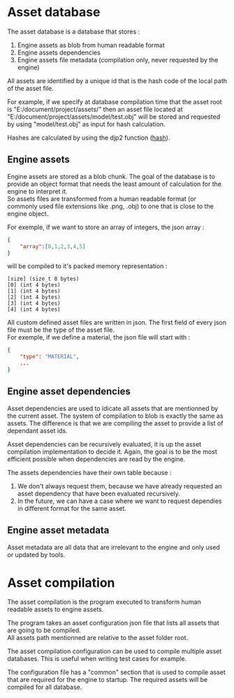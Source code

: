 # Asset database

The asset database is a database that stores :

1. Engine assets as blob from human readable format
2. Engine assets dependencies
3. Engine assets file metadata (compilation only, never requested by the engine)

<svg-inline src="asset_database_architecture.svg"></svg-inline>

All assets are identified by a unique id that is the hash code of the local path of the asset file. <br/>

For example, if we specify at database compilation time that the asset root is "E:/document/project/assets/" then an asset file located at "E:/document/project/assets/model/test.obj" will be stored and requested by using "model/test.obj" as input for hash calculation.

Hashes are calculated by using the djp2 function ([hash](http://www.cse.yorku.ca/~oz/hash.html)).

## Engine assets

Engine assets are stored as a blob chunk. The goal of the database is to provide an object format that needs the least amount of calculation for the engine to interpret it. <br/>
So assets files are transformed from a human readable format (or commonly used file extensions like .png, .obj) to one that is close to the engine object.

For exemple, if we want to store an array of integers, the json array :

```json
{
    "array":[0,1,2,3,4,5]
}
```
will be compiled to it's packed memory representation :

```
[size] (size_t 8 bytes)
[0] (int 4 bytes)
[1] (int 4 bytes)
[2] (int 4 bytes)
[3] (int 4 bytes)
[4] (int 4 bytes)
```

All custom defined asset files are written in json. The first field of every json file must be the type of the asset file. <br/>
For exemple, if we define a material, the json file will start with : 
```json
{
    "type": "MATERIAL",
    ...
}
```

## Engine asset dependencies

Asset dependencies are used to idicate all assets that are mentionned by the current asset. The system of compilation to blob is exactly the same as assets. The difference is that we are compiling the asset to provide a list of dependant asset ids.

Asset dependencies can be recursively evaluated, it is up the asset compilation implementation to decide it. Again, the goal is to be the most efficient possible when dependencies are read by the engine.

The assets dependencies have their own table because :

1. We don't always request them, because we have already requested an asset dependency that have been evaluated recursively.
2. In the future, we can have a case where we want to request dependies in different format for the same asset.

## Engine asset metadata

Asset metadata are all data that are irrelevant to the engine and only used or updated by tools.

# Asset compilation

The asset compilation is the program executed to transform human readable assets to engine assets. <br/>

The program takes an asset configuration json file that lists all assets that are going to be compiled. <br/>
All assets path mentionned are relative to the asset folder root.

The asset compilation configuration can be used to compile multiple asset databases. This is useful when writing test cases for example.

The configuration file has a "common" section that is used to compile asset that are required for the engine to startup. The required assets will be compiled for all database.